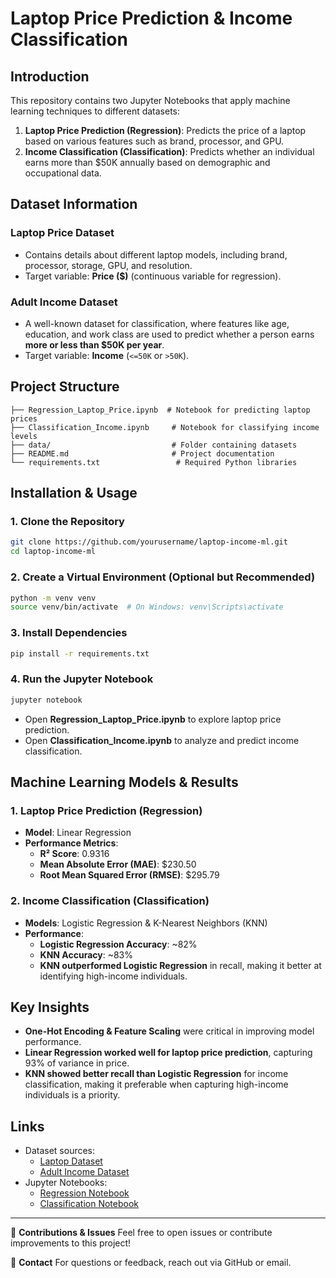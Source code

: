# Laptop Price Prediction & Income Classification

## Introduction
This repository contains two Jupyter Notebooks that apply machine learning techniques to different datasets:

1. **Laptop Price Prediction (Regression)**: Predicts the price of a laptop based on various features such as brand, processor, and GPU.
2. **Income Classification (Classification)**: Predicts whether an individual earns more than $50K annually based on demographic and occupational data.

## Dataset Information
### Laptop Price Dataset
- Contains details about different laptop models, including brand, processor, storage, GPU, and resolution.
- Target variable: **Price ($)** (continuous variable for regression).

### Adult Income Dataset
- A well-known dataset for classification, where features like age, education, and work class are used to predict whether a person earns **more or less than $50K per year**.
- Target variable: **Income** (`<=50K` or `>50K`).

## Project Structure
```
├── Regression_Laptop_Price.ipynb  # Notebook for predicting laptop prices
├── Classification_Income.ipynb     # Notebook for classifying income levels
├── data/                           # Folder containing datasets
├── README.md                       # Project documentation
└── requirements.txt                 # Required Python libraries
```

## Installation & Usage
### 1. Clone the Repository
```sh
git clone https://github.com/yourusername/laptop-income-ml.git
cd laptop-income-ml
```

### 2. Create a Virtual Environment (Optional but Recommended)
```sh
python -m venv venv
source venv/bin/activate  # On Windows: venv\Scripts\activate
```

### 3. Install Dependencies
```sh
pip install -r requirements.txt
```

### 4. Run the Jupyter Notebook
```sh
jupyter notebook
```
- Open **Regression_Laptop_Price.ipynb** to explore laptop price prediction.
- Open **Classification_Income.ipynb** to analyze and predict income classification.

## Machine Learning Models & Results
### 1. Laptop Price Prediction (Regression)
- **Model**: Linear Regression
- **Performance Metrics**:
  - **R² Score**: 0.9316
  - **Mean Absolute Error (MAE)**: $230.50
  - **Root Mean Squared Error (RMSE)**: $295.79

### 2. Income Classification (Classification)
- **Models**: Logistic Regression & K-Nearest Neighbors (KNN)
- **Performance**:
  - **Logistic Regression Accuracy**: ~82%
  - **KNN Accuracy**: ~83%
  - **KNN outperformed Logistic Regression** in recall, making it better at identifying high-income individuals.

## Key Insights
- **One-Hot Encoding & Feature Scaling** were critical in improving model performance.
- **Linear Regression worked well for laptop price prediction**, capturing 93% of variance in price.
- **KNN showed better recall than Logistic Regression** for income classification, making it preferable when capturing high-income individuals is a priority.

## Links
- Dataset sources:
  - [Laptop Dataset](https://example.com/laptop-dataset)
  - [Adult Income Dataset](https://archive.ics.uci.edu/ml/datasets/adult)
- Jupyter Notebooks:
  - [Regression Notebook](https://github.com/yourusername/laptop-income-ml/blob/main/Regression_Laptop_Price.ipynb)
  - [Classification Notebook](https://github.com/yourusername/laptop-income-ml/blob/main/Classification_Income.ipynb)

---
🚀 **Contributions & Issues**
Feel free to open issues or contribute improvements to this project!

📧 **Contact**
For questions or feedback, reach out via GitHub or email.
